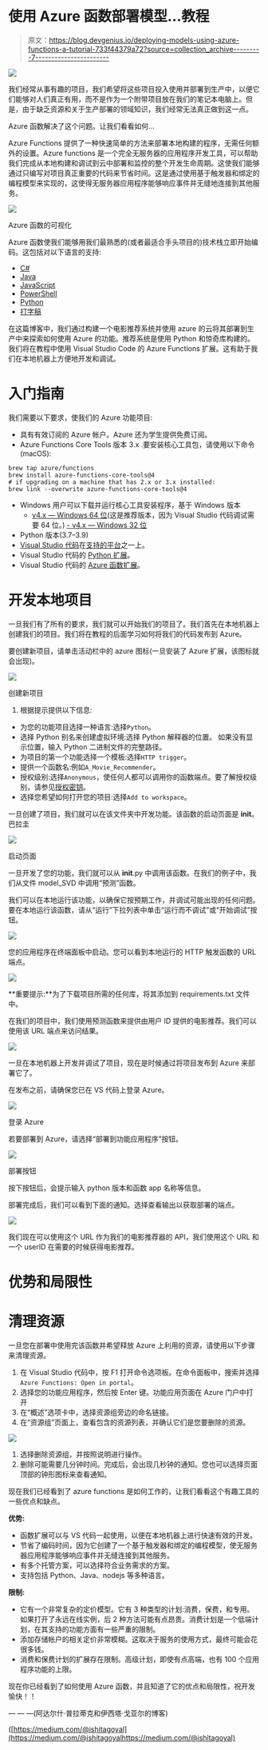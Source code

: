 # 使用 Azure 函数部署模型…教程

> 原文：<https://blog.devgenius.io/deploying-models-using-azure-functions-a-tutorial-733f44379a72?source=collection_archive---------7----------------------->

![](img/65d74ccb16544d9c77fd92648b763a37.png)

我们经常从事有趣的项目，我们希望将这些项目投入使用并部署到生产中，以便它们能够对人们真正有用，而不是作为一个附带项目放在我们的笔记本电脑上。但是，由于缺乏资源和关于生产部署的领域知识，我们经常无法真正做到这一点。

Azure 函数解决了这个问题。让我们看看如何…

Azure Functions 提供了一种快速简单的方法来部署本地构建的程序，无需任何额外的设置。Azure functions 是一个完全无服务器的应用程序开发工具，可以帮助我们完成从本地构建和调试到云中部署和监控的整个开发生命周期。这使我们能够通过只编写对项目真正重要的代码来节省时间。这是通过使用基于触发器和绑定的编程模型来实现的，这使得无服务器应用程序能够响应事件并无缝地连接到其他服务。

![](img/79ca0b73aa1c9d7ce6407fc17b2f401b.png)

Azure 函数的可视化

Azure 函数使我们能够用我们最熟悉的(或者最适合手头项目的)技术栈立即开始编码。这包括对以下语言的支持:

*   [C#](https://docs.microsoft.com/en-us/azure/azure-functions/functions-reference-csharp)
*   [Java](https://docs.microsoft.com/en-us/azure/azure-functions/functions-reference-java)
*   [JavaScript](https://docs.microsoft.com/en-us/azure/azure-functions/functions-reference-node)
*   [PowerShell](https://docs.microsoft.com/en-us/azure/azure-functions/functions-reference-powershell)
*   [Python](https://docs.microsoft.com/en-us/azure/azure-functions/functions-reference-python)
*   [打字稿](https://docs.microsoft.com/en-us/azure/azure-functions/functions-reference-node#typescript)

在这篇博客中，我们通过构建一个电影推荐系统并使用 azure 的云将其部署到生产中来探索如何使用 Azure 的功能。推荐系统是使用 Python 和惊奇库构建的。我们将在教程中使用 Visual Studio Code 的 Azure Functions 扩展。这有助于我们在本地机器上方便地开发和调试。

# 入门指南

我们需要以下要求，使我们的 Azure 功能项目:

*   具有有效订阅的 Azure 帐户。Azure 还为学生提供免费订阅。
*   Azure Functions Core Tools 版本 3.x .要安装核心工具包，请使用以下命令(macOS):

```
brew tap azure/functions
brew install azure-functions-core-tools@4
# if upgrading on a machine that has 2.x or 3.x installed:
brew link --overwrite azure-functions-core-tools@4
```

*   Windows 用户可以下载并运行核心工具安装程序，基于 Windows 版本
    - [v4.x — Windows 64 位](https://go.microsoft.com/fwlink/?linkid=2174087)(这是推荐版本，因为 Visual Studio 代码调试需要 64 位。)
    [- v4.x — Windows 32 位](https://go.microsoft.com/fwlink/?linkid=2174159)
*   Python 版本(3.7–3.9)
*   [Visual Studio 代码](https://code.visualstudio.com/)在[支持的平台](https://code.visualstudio.com/docs/supporting/requirements#_platforms)之一上。
*   Visual Studio 代码的 [Python 扩展](https://marketplace.visualstudio.com/items?itemName=ms-python.python)。
*   Visual Studio 代码的 [Azure 函数扩展](https://marketplace.visualstudio.com/items?itemName=ms-azuretools.vscode-azurefunctions)。

# 开发本地项目

一旦我们有了所有的要求，我们就可以开始我们的项目了。我们首先在本地机器上创建我们的项目。我们将在教程的后面学习如何将我们的代码发布到 Azure。

要创建新项目，请单击活动栏中的 azure 图标(一旦安装了 Azure 扩展，该图标就会出现)。

![](img/b89522ac1e6228b5b2e05b3a1ac21039.png)

创建新项目

1.  根据提示提供以下信息:

*   为您的功能项目选择一种语言:选择`Python`。
*   选择 Python 别名来创建虚拟环境:选择 Python 解释器的位置。
    如果没有显示位置，输入 Python 二进制文件的完整路径。
*   为项目的第一个功能选择一个模板:选择`HTTP trigger`。
*   提供一个函数名:例如`A_Movie_Recommender`。
*   授权级别:选择`Anonymous`，使任何人都可以调用你的函数端点。要了解授权级别，请参见[授权密钥](https://docs.microsoft.com/en-us/azure/azure-functions/functions-bindings-http-webhook-trigger#authorization-keys)。
*   选择您希望如何打开您的项目:选择`Add to workspace`。

一旦创建了项目，我们就可以在该文件夹中开发功能。该函数的启动页面是 __init__。巴拉圭

![](img/48fa238dd4a463b5a24e3de7cebf15f3.png)

启动页面

一旦开发了您的功能，我们就可以从 __init__.py 中调用该函数。在我们的例子中，我们从文件 model_SVD 中调用“预测”函数。

我们可以在本地运行该功能，以确保它按预期工作，并调试可能出现的任何问题。要在本地运行该函数，请从“运行”下拉列表中单击“运行而不调试”或“开始调试”按钮。

![](img/8eedfef3b771515c2fbb93889e6c4d8e.png)

您的应用程序在终端面板中启动。您可以看到本地运行的 HTTP 触发函数的 URL 端点。

![](img/492160b2607a46dff96208f8d4bea690.png)

**重要提示:**为了下载项目所需的任何库，将其添加到 requirements.txt 文件中。

在我们的项目中，我们使用预测函数来提供由用户 ID 提供的电影推荐。我们可以使用该 URL 端点来访问结果。

![](img/6724dad257e241bd48d4c1e4bc0b4527.png)

一旦在本地机器上开发并调试了项目，现在是时候通过将项目发布到 Azure 来部署它了。

在发布之前，请确保您已在 VS 代码上登录 Azure。

![](img/2478f08e9a2930e3eec523ccd88db1ee.png)

登录 Azure

若要部署到 Azure，请选择“部署到功能应用程序”按钮。

![](img/3a4b37babcceab95cf80e8a9b124f986.png)

部署按钮

按下按钮后，会提示输入 python 版本和函数 app 名称等信息。

部署完成后，我们可以看到下面的通知。选择查看输出以获取部署的端点。

![](img/04c9cdde69255f73bd8ad0e2f306b12f.png)

我们现在可以使用这个 URL 作为我们的电影推荐器的 API，我们使用这个 URL 和一个 userID 在需要的时候获得电影推荐。

# 优势和局限性

# 清理资源

一旦您在部署中使用完该函数并希望释放 Azure 上利用的资源，请使用以下步骤来清理资源。

1.  在 Visual Studio 代码中，按 F1 打开命令选项板。在命令面板中，搜索并选择`Azure Functions: Open in portal`。
2.  选择您的功能应用程序，然后按 Enter 键。功能应用页面在 Azure 门户中打开
3.  在“概述”选项卡中，选择资源组旁边的命名链接。
4.  在“资源组”页面上，查看包含的资源列表，并确认它们是您要删除的资源。

![](img/8e98e3c4b7b495e7db746ecb4021c477.png)

1.  选择删除资源组，并按照说明进行操作。
2.  删除可能需要几分钟时间。完成后，会出现几秒钟的通知。您也可以选择页面顶部的钟形图标来查看通知。

现在我们已经看到了 azure functions 是如何工作的，让我们看看这个有趣工具的一些优点和缺点。

**优势:**

*   函数扩展可以与 VS 代码一起使用，以便在本地机器上进行快速有效的开发。
*   节省了编码时间，因为它创建了一个基于触发器和绑定的编程模型，使无服务器应用程序能够响应事件并无缝连接到其他服务。
*   有多个托管方案，可以选择符合业务需求的方案。
*   支持包括 Python、Java、nodejs 等多种语言。

**限制:**

*   它有一个非常复杂的定价模型。它有 3 种类型的计划:消费，保费，和专用。如果打开了永远在线实例，后 2 种方法可能有点昂贵。消费计划是一个低端计划，在其支持的功能方面有一些严重的限制。
*   添加存储帐户的相关定价非常模糊。这取决于服务的使用方式，最终可能会花很多钱。
*   消费和保费计划的扩展存在限制。高级计划，即使有点高端，也有 100 个应用程序功能的上限。

现在你已经看到了如何使用 Azure 函数，并且知道了它的优点和局限性，祝开发愉快！！

— — —(阿达尔什·普拉蒂克和伊西塔·戈亚尔的博客)

([https://medium.com/@ishitagoyal](https://medium.com/@ishitagoyalhttps://medium.com/@ishitagoyal)